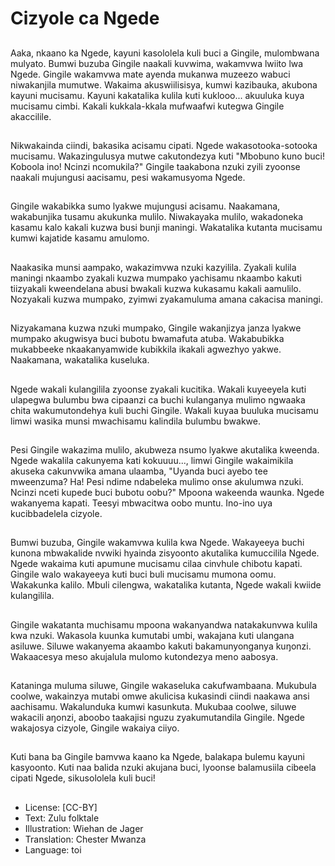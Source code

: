 # Cizyole ca Ngede

##
Aaka, nkaano ka Ngede, kayuni kasololela kuli buci a Gingile, mulombwana mulyato. Bumwi buzuba Gingile naakali kuvwima, wakamvwa lwiito lwa Ngede. Gingile wakamvwa mate ayenda mukanwa muzeezo wabuci niwakanjila mumutwe. Wakaima akuswiilisisya, kumwi kazibauka, akubona kayuni mucisamu. Kayuni kakatalika kulila kuti kuklooo... akuuluka kuya mucisamu cimbi. Kakali kukkala-kkala mufwaafwi kutegwa Gingile akaccilile.

##
Nikwakainda ciindi, bakasika acisamu cipati. Ngede wakasotooka-sotooka mucisamu. Wakazingulusya mutwe cakutondezya kuti "Mbobuno kuno buci! Koboola ino! Ncinzi ncomukila?" Gingile taakabona nzuki zyili zyoonse naakali mujungusi aacisamu, pesi wakamusyoma Ngede.

##
Gingile wakabikka sumo lyakwe mujungusi acisamu. Naakamana, wakabunjika tusamu akukunka mulilo. Niwakayaka mulilo, wakadoneka kasamu kalo kakali kuzwa busi bunji maningi. Wakatalika kutanta mucisamu kumwi kajatide kasamu amulomo.

##
Naakasika munsi aampako, wakazimvwa nzuki kazyilila. Zyakali kulila maningi nkaambo zyakali kuzwa mumpako yachisamu nkaambo kakuti tiizyakali kweendelana abusi bwakali kuzwa kukasamu kakali aamulilo. Nozyakali kuzwa mumpako, zyimwi zyakamuluma amana cakacisa maningi.

##
Nizyakamana kuzwa nzuki mumpako, Gingile wakanjizya janza lyakwe mumpako akugwisya buci bubotu bwamafuta atuba. Wakabubikka mukabbeeke nkaakanyamwide kubikkila ikakali agwezhyo yakwe. Naakamana, wakatalika kuseluka.

##
Ngede wakali kulangilila zyoonse zyakali kucitika. Wakali kuyeeyela kuti ulapegwa bulumbu bwa cipaanzi ca buchi kulanganya mulimo ngwaaka chita wakumutondehya kuli buchi Gingile. Wakali kuyaa buuluka mucisamu limwi wasika munsi mwachisamu kalindila bulumbu bwakwe.

##
Pesi Gingile wakazima mulilo, akubweza nsumo lyakwe akutalika kweenda. Ngede wakalila cakunyema kati kokuuuu..., limwi Gingile wakaimikila akuseka cakunvwika amana ulaamba, "Uyanda buci ayebo tee mweenzuma? Ha! Pesi ndime ndabeleka mulimo onse akulumwa nzuki. Ncinzi nceti kupede buci bubotu oobu?" Mpoona wakeenda waunka. Ngede wakanyema kapati. Teesyi mbwacitwa oobo muntu. Ino-ino uya kucibbadelela cizyole.

##
Bumwi buzuba, Gingile wakamvwa kulila kwa Ngede. Wakayeeya buchi kunona mbwakalide nvwiki hyainda zisyoonto akutalika kumuccilila Ngede. Ngede wakaima kuti apumune mucisamu cilaa cinvhule chibotu kapati. Gingile walo wakayeeya kuti buci buli mucisamu mumona oomu. Wakakunka kalilo. Mbuli cilengwa, wakatalika kutanta, Ngede wakali kwiide kulangilila.

##
Gingile wakatanta muchisamu mpoona wakanyandwa natakakunvwa kulila kwa nzuki. Wakasola kuunka kumutabi umbi, wakajana kuti ulangana asiluwe. Siluwe wakanyema akaambo kakuti bakamunyonganya kuŋonzi. Wakaacesya meso akujalula mulomo kutondezya meno aabosya.

##
Kataninga muluma siluwe, Gingile wakaseluka cakufwambaana. Mukubula coolwe, wakainzya mutabi omwe akulicisa kukasindi ciindi naakawa ansi aachisamu. Wakalunduka kumwi kasunkuta. Mukubaa coolwe, siluwe wakacili aŋonzi, aboobo taakajisi nguzu zyakumutandila Gingile. Ngede wakajosya cizyole, Gingile wakaiya ciiyo.

##
Kuti bana ba Gingile bamvwa kaano ka Ngede, balakapa bulemu kayuni kasyoonto. Kuti naa balida nzuki akujana buci, lyoonse balamusiila cibeela cipati Ngede, sikusololela kuli buci!

##
* License: [CC-BY]
* Text: Zulu folktale
* Illustration: Wiehan de Jager
* Translation: Chester Mwanza
* Language: toi
